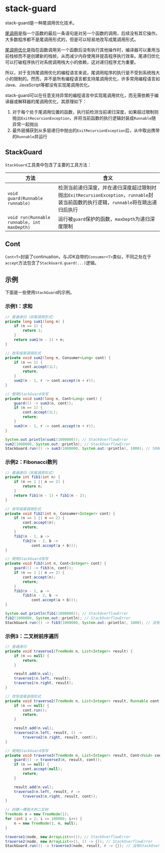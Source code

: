# stack-guard

stack-guard是一种尾调用优化技术。

[尾调用](https://baike.baidu.com/item/%E5%B0%BE%E8%B0%83%E7%94%A8?fromModule=lemma_search-box)是指一个函数的最后一条语句是对另一个函数的调用，后续没有其它操作。大多数程序都不是尾调用形式的，但是可以轻易地改写成尾调用形式。

[尾调用优化](https://www.ruanyifeng.com/blog/2015/04/tail-call.html)是指在函数调用另一个函数后没有执行其他操作时，编译器可以重用当前栈帧而不是创建新的栈帧，从而减少内存使用并提高程序执行效率。尾递归优化可以打破程序执行对系统调用栈大小的依赖，这对递归程序尤为重要。

所以，对于支持尾调用优化的编程语言来说，尾调用程序的执行是不受到系统栈大小的限制的。然而，并不是所有编程语言都支持尾调用优化，许多常用编程语言如Java、JavaScript等都没有实现尾调用优化。

stack-guard可以在任意支持异常的编程语言中实现尾调用优化，而无需依赖于编译器或解释器的尾调用优化，其原理如下：

1. 对于每个处于尾调用位置的函数，执行前检测当前递归深度，如果超过限制则抛出`ExitRecursionException`，并将当前函数的执行逻辑封装成`Runnable`随异常一起抛出
2. 最外层捕获到从多层递归中抛出的`ExitRecursionException`后，从中取出携带的`Runnable`并运行

## StackGuard

`StackGuard`工具类中包含了主要的工具方法：

| 方法                                          | 含义                                                                                       |
|---------------------------------------------|------------------------------------------------------------------------------------------|
| `void guard(Runnable runnable)`             | 检测当前递归深度，并在递归深度超过限制时抛出`ExitRecursionException`，`runnable`封装当前函数的执行逻辑，`runnable`将在跳出递归后执行 |
| `void run(Runnable runnable, int maxDepth)` | 运行被`guard`保护的函数，`maxDepth`为递归深度限制                                                        |

## Cont<T>

`Cont<T>`封装了continuation，与JDK自带的`Consumer<T>`类似，不同之处在于`accept`方法包含了`StackGuard.guard(...)`逻辑。

## 示例

下面是一些使用`StackGuard`的示例。

### 示例1：求和

```java
// 普通递归（非尾调用形式）
private long sum1(long n) {
    if (n == 1) {
        return 1;
    }
    return sum1(n - 1) + n;
}

// 改写成尾调用形式
private void sum2(long n, Consumer<Long> cont) {
    if (n == 1) {
        cont.accept(1L);
        return;
    }
    sum2(n - 1, r -> cont.accept(n + r));
}

// 使用StackGuard改写
private void sum3(long n, Cont<Long> cont) {
    guard(() -> sum3(n, cont));
    if (n == 1) {
        cont.accept(1L);
        return;
    }
    sum3(n - 1, r -> cont.accept(n + r));
}

System.out.println(sum1(1000000)); // StackOverflowError
sum2(1000000, System.out::println); // StackOverflowError
StackGuard.run(() -> sum3(1000000, System.out::println), 1000); // 500000500000
```

### 示例2：Fibonacci数列

```java
// 普通递归（非尾调用形式）
private int fib1(int n) {
    if (n == 1 || n == 2) {
        return n;
    }
    return fib1(n - 1) + fib1(n - 2);
}

// 改写成尾调用形式
private void fib2(int n, Consumer<Integer> cont) {
    if (n == 1 || n == 2) {
        cont.accept(n);
        return;
    }
    fib2(n - 1, a ->
        fib2(n - 2, b ->
            cont.accept(a + b)));
}

// 使用StackGuard改写
private void fib3(int n, Cont<Integer> cont) {
    guard(() -> fib3(n, cont));
    if (n == 1 || n == 2) {
        cont.accept(n);
        return;
    }
    fib3(n - 1, a ->
        fib3(n - 2, b ->
            cont.accept(a + b)));
}

System.out.println(fib1(1000000)); // StackOverflowError
fib2(1000000, System.out::println); // StackOverflowError
StackGuard.run(() -> fib3(1000000, System.out::println), 1000); // 没有栈溢出，执行很长时间
```

### 示例3：二叉树前序遍历

```java
// 普通递归
private void traverse1(TreeNode n, List<Integer> result) {
    if (n == null) {
        return;
    }

    result.add(n.val);
    traverse1(n.left, result);
    traverse1(n.right, result);
}

// 改写成尾调用形式
private void traverse2(TreeNode n, List<Integer> result, Runnable cont) {
    if (n == null) {
        cont.run();
        return;
    }

    result.add(n.val);
    traverse2(n.left, result, () ->
        traverse2(n.right, result, cont));
}

// 使用StackGuard改写
private void traverse3(TreeNode n, List<Integer> result, Cont<Void> cont) {
    guard(() -> traverse3(n, result, cont));
    if (n == null) {
        cont.accept(null);
        return;
    }

    result.add(n.val);
    traverse3(n.left, result, r ->
        traverse3(n.right, result, cont));
}

// 创建一棵很大的二叉树
TreeNode n = new TreeNode(1);
for (int i = 2; i <= 100000; i++) {
    n = new TreeNode(1, n, null);
}

traverse1(node, new ArrayList<>()); // StackOverflowError
traverse2(node, new ArrayList<>(), () -> {}); // StackOverflowError
StackGuard.run(() -> traverse3(node, result, r -> {}); // 没有StackOverflowError
```
